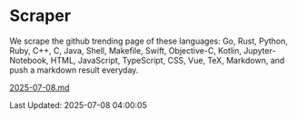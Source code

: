# Scraper

We scrape the github trending page of these languages: Go, Rust, Python, Ruby, C++, C, Java, Shell, Makefile, Swift, Objective-C, Kotlin, Jupyter-Notebook, HTML, JavaScript, TypeScript, CSS, Vue, TeX, Markdown, and push a markdown result everyday.

[2025-07-08.md](https://github.com/yangwenmai/github-trending-backup/blob/master/2025-07-08.md)

Last Updated: 2025-07-08 04:00:05